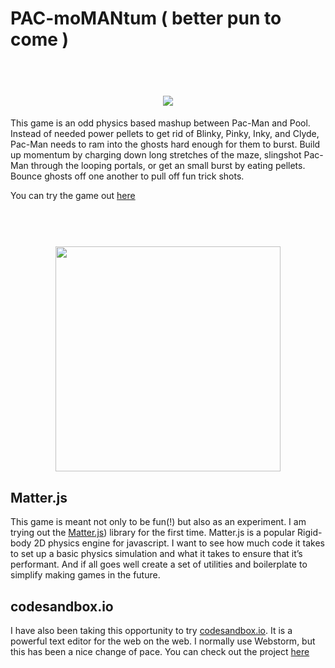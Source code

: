 # PAC-moMANtum ( better pun to come )
<h1 align="center">
	<br>
	<img src="https://img.dafont.com/preview.php?text=PAC+-+moMANtum&ttf=pacfont0&ext=1&size=50&psize=m&y=57">
	<br>
</h1>
This game is an odd physics based mashup between Pac-Man and Pool. Instead of needed power pellets to get rid of Blinky, Pinky, Inky, and Clyde, Pac-Man needs to ram into the ghosts hard enough for them to burst. 
Build up momentum by charging down long stretches of the maze, slingshot Pac-Man through the looping portals, or get an small burst by eating pellets. 
Bounce ghosts off one another to pull off fun trick shots. 

You can try the game out [here](https://codesandbox.io/s/yj0q23xmr1)

<h1 align="center">
	<br>
	<img width="360" src="https://uploads.codesandbox.io/uploads/user/d9629477-fb79-47a2-aaf1-7a691f473c65/-8od-pacv2.gif">
	<br>
</h1>

## Matter.js 
This game is meant not only to be fun(!) but also as an experiment. I am trying out the [Matter.js](http://brm.io/matter-js/)) library for the first time. Matter.js is a popular Rigid-body 2D physics engine for javascript. 
I want to see how much code it takes to set up a basic physics simulation and what it takes to ensure that it’s performant. And if all goes well create a set of utilities and boilerplate to simplify making games in the future.

## codesandbox.io
I have also been taking this opportunity to try [codesandbox.io](codesandbox.io). It is a powerful text editor for the web on the web. I normally use Webstorm, but this has been a nice change of pace. You can check out the project [here](https://codesandbox.io/s/4005qrw1o9)
